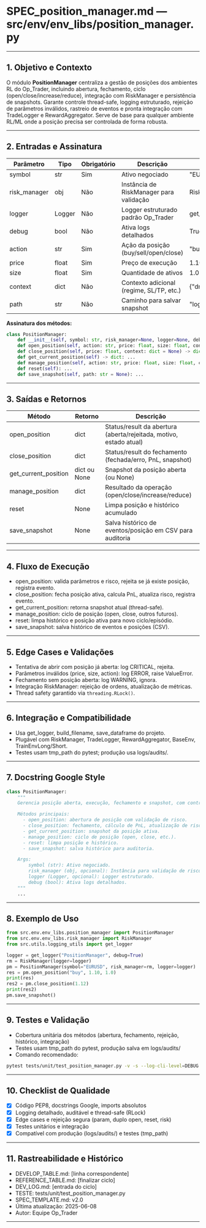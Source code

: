 # SPEC\_position\_manager.md — src/env/env\_libs/position\_manager.py

---

## 1. Objetivo e Contexto

O módulo **PositionManager** centraliza a gestão de posições dos ambientes RL do Op\_Trader, incluindo abertura, fechamento, ciclo (open/close/increase/reduce), integração com RiskManager e persistência de snapshots. Garante controle thread-safe, logging estruturado, rejeição de parâmetros inválidos, rastreio de eventos e pronta integração com TradeLogger e RewardAggregator. Serve de base para qualquer ambiente RL/ML onde a posição precisa ser controlada de forma robusta.

---

## 2. Entradas e Assinatura

| Parâmetro     | Tipo   | Obrigatório | Descrição                                | Exemplo                        |
| ------------- | ------ | ----------- | ---------------------------------------- | ------------------------------ |
| symbol        | str    | Sim         | Ativo negociado                          | "EURUSD"                       |
| risk\_manager | obj    | Não         | Instância de RiskManager para validação  | RiskManager()                  |
| logger        | Logger | Não         | Logger estruturado padrão Op\_Trader     | get\_logger("PositionManager") |
| debug         | bool   | Não         | Ativa logs detalhados                    | True                           |
| action        | str    | Sim         | Ação da posição (buy/sell/open/close)    | "buy"                          |
| price         | float  | Sim         | Preço de execução                        | 1.105                          |
| size          | float  | Sim         | Quantidade de ativos                     | 1.0                            |
| context       | dict   | Não         | Contexto adicional (regime, SL/TP, etc.) | {"drawdown": 0.1, ...}         |
| path          | str    | Não         | Caminho para salvar snapshot             | "logs/audits/"                 |

**Assinatura dos métodos:**

```python
class PositionManager:
    def __init__(self, symbol: str, risk_manager=None, logger=None, debug: bool = False, **kwargs): ...
    def open_position(self, action: str, price: float, size: float, context: dict = None) -> dict: ...
    def close_position(self, price: float, context: dict = None) -> dict: ...
    def get_current_position(self) -> dict: ...
    def manage_position(self, action: str, price: float, size: float, context: dict = None) -> dict: ...
    def reset(self): ...
    def save_snapshot(self, path: str = None): ...
```

---

## 3. Saídas e Retornos

| Método                 | Retorno      | Descrição                                                          |
| ---------------------- | ------------ | ------------------------------------------------------------------ |
| open\_position         | dict         | Status/result da abertura (aberta/rejeitada, motivo, estado atual) |
| close\_position        | dict         | Status/result do fechamento (fechada/erro, PnL, snapshot)          |
| get\_current\_position | dict ou None | Snapshot da posição aberta (ou None)                               |
| manage\_position       | dict         | Resultado da operação (open/close/increase/reduce)                 |
| reset                  | None         | Limpa posição e histórico acumulado                                |
| save\_snapshot         | None         | Salva histórico de eventos/posição em CSV para auditoria           |

---

## 4. Fluxo de Execução

* open\_position: valida parâmetros e risco, rejeita se já existe posição, registra evento.
* close\_position: fecha posição ativa, calcula PnL, atualiza risco, registra evento.
* get\_current\_position: retorna snapshot atual (thread-safe).
* manage\_position: ciclo de posição (open, close, outros futuros).
* reset: limpa histórico e posição ativa para novo ciclo/episódio.
* save\_snapshot: salva histórico de eventos e posições (CSV).

---

## 5. Edge Cases e Validações

* Tentativa de abrir com posição já aberta: log CRITICAL, rejeita.
* Parâmetros inválidos (price, size, action): log ERROR, raise ValueError.
* Fechamento sem posição aberta: log WARNING, ignora.
* Integração RiskManager: rejeição de ordens, atualização de métricas.
* Thread safety garantido via `threading.RLock()`.

---

## 6. Integração e Compatibilidade

* Usa get\_logger, build\_filename, save\_dataframe do projeto.
* Plugável com RiskManager, TradeLogger, RewardAggregator, BaseEnv, TrainEnvLong/Short.
* Testes usam tmp\_path do pytest; produção usa logs/audits/.

---

## 7. Docstring Google Style

```python
class PositionManager:
    """
    Gerencia posição aberta, execução, fechamento e snapshot, com controle thread-safe.

    Métodos principais:
      - open_position: abertura de posição com validação de risco.
      - close_position: fechamento, cálculo de PnL, atualização de risco.
      - get_current_position: snapshot da posição ativa.
      - manage_position: ciclo de posição (open, close, etc.).
      - reset: limpa posição e histórico.
      - save_snapshot: salva histórico para auditoria.

    Args:
        symbol (str): Ativo negociado.
        risk_manager (obj, opcional): Instância para validação de risco.
        logger (Logger, opcional): Logger estruturado.
        debug (bool): Ativa logs detalhados.
    """
    ...
```

---

## 8. Exemplo de Uso

```python
from src.env.env_libs.position_manager import PositionManager
from src.env.env_libs.risk_manager import RiskManager
from src.utils.logging_utils import get_logger

logger = get_logger("PositionManager", debug=True)
rm = RiskManager(logger=logger)
pm = PositionManager(symbol="EURUSD", risk_manager=rm, logger=logger)
res = pm.open_position("buy", 1.10, 1.0)
print(res)
res2 = pm.close_position(1.12)
print(res2)
pm.save_snapshot()
```

---

## 9. Testes e Validação

* Cobertura unitária dos métodos (abertura, fechamento, rejeição, histórico, integração)
* Testes usam tmp\_path do pytest, produção salva em logs/audits/
* Comando recomendado:

```bash
pytest tests/unit/test_position_manager.py -v -s --log-cli-level=DEBUG
```

---

## 10. Checklist de Qualidade

* [x] Código PEP8, docstrings Google, imports absolutos
* [x] Logging detalhado, auditável e thread-safe (RLock)
* [x] Edge cases e rejeição segura (param, duplo open, reset, risk)
* [x] Testes unitários e integração
* [x] Compatível com produção (logs/audits/) e testes (tmp\_path)

---

## 11. Rastreabilidade e Histórico

* DEVELOP\_TABLE.md: \[linha correspondente]
* REFERENCE\_TABLE.md: \[finalizar ciclo]
* DEV\_LOG.md: \[entrada do ciclo]
* TESTE: tests/unit/test\_position\_manager.py
* SPEC\_TEMPLATE.md: v2.0
* Última atualização: 2025-06-08
* Autor: Equipe Op\_Trader

---
